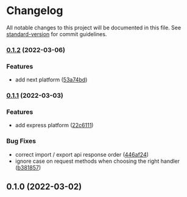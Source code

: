 # Changelog

All notable changes to this project will be documented in this file. See [standard-version](https://github.com/conventional-changelog/standard-version) for commit guidelines.

### [0.1.2](https://github.com/FlorianPallas/handle-once/compare/v0.1.1...v0.1.2) (2022-03-06)


### Features

* add next platform ([53a74bd](https://github.com/FlorianPallas/handle-once/commit/53a74bd5b0a714d02cbe67d977a4d065c59a0da6))

### [0.1.1](https://github.com/FlorianPallas/handle-once/compare/v0.1.0...v0.1.1) (2022-03-03)


### Features

* add express platform ([22c6111](https://github.com/FlorianPallas/handle-once/commit/22c6111527899c1bc12f17bb99061ede35e2b779))


### Bug Fixes

* correct import / export api response order ([446af24](https://github.com/FlorianPallas/handle-once/commit/446af242897f2bd27b3c0db4daae2adc4881318e))
* ignore case on request methods when choosing the right handler ([b381857](https://github.com/FlorianPallas/handle-once/commit/b381857fc7c06b9ddc34092bdb7b1ae38104dbf1))

## 0.1.0 (2022-03-02)
